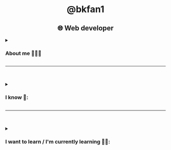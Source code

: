 <h1 align="center">@bkfan1</h1>
<h2 align="center">🌐 Web developer</h2>
<details>
    <summary><h3>About me 👨🏻‍💻</h3></summary>
    <h3> · Personal:</h3>
    <ul>
        <li><h4>From: 🇻🇪</h4></li>
        <li><h4>19 years old</h4></li>
    </ul>
    <br>
    <h3> · Hobbies ⏲️:</h3>
    <ul>
        <li><h4>Skateboarding 🛹</h4></li>
        <li><h4>Writing & reading 📚📓</h4></li>
        <li><h4>Drawing & painting ✏️🖌️</h4></li>
    </ul>
</details>
<hr>
<br>
<br>
<details>
    <summary><h3>I know 🧠:</h3></summary>
    <h3>Programming languages:</h3>
    <img width="100px" height="100px" src="https://www.mozillaphilippines.org/wp-content/uploads/2016/06/javascript-logo.jpg" alt="JavaScript">
    <img width="100px" height="100px" src="https://upload.wikimedia.org/wikipedia/commons/thumb/c/c3/Python-logo-notext.svg/1200px-Python-logo-notext.svg.png" alt="Python">
    <img width="100px" height="100px" src="https://bashlogo.com/img/symbol/png/monochrome_light.png" alt="Bash/Shell Scripting">
    <br>
    <br>
    <h3>Markup and Style languages:</h3>
    <img width="100px" height="100px" src="https://lh3.googleusercontent.com/proxy/Lit7wlZ4KCxlAAfU1gfeR5sRTTXhjD-nPY0yooMOKXaaclsRwpZgH-aQLNbeaw-T1fI-uR2j3X9CIZ98GaHvys3z3-df_2wb4xiDF2JuqO3kzeYWH2ch3SDPXtAyeXoK2Otmmzttkh1XhQyya6iohqVww7bXLq_GrwGnWI0bsc905idnpH4" alt="HTML5">
    <img width="100px" height="100px" src="https://kariselovuo.pro/ksprov1/wp-content/uploads/2018/02/css-logo.png" alt="CSS3">
    <img width="120px" height="100px" src="https://icons.veryicon.com/png/o/file-type/doucument/markdown-fill-1.png" alt="Markdown Language">
    <br>
    <br>
    <h3>Preprocessors & Template Engines:</h3>
    <img width="100px" height="100px" src="https://www.ondho.com/wp-content/uploads/2015/04/thumbnail-sass.png" alt="SASS">
    <img width="100px" height="100px" src="https://res.cloudinary.com/practicaldev/image/fetch/s--Rr7K5gOm--/c_limit%2Cf_auto%2Cfl_progressive%2Cq_auto%2Cw_880/https://dbalas.gallerycdn.vsassets.io/extensions/dbalas/vscode-html2pug/0.0.2/1532242577062/Microsoft.VisualStudio.Services.Icons.Default" alt="Pug HTML">
    <br>
    <br>
    <h3>Query languages:</h3>
    <img width="100px" height="100px" src="https://anterior.tectimes.net/wp-content/uploads/2017/08/Azure-SQL-Database-generic_COLOR.png" alt="SQL Language">
    <br>
    <br>
    <h3>CSS Frameworks:</h3>
    <img width="100px" height="100px" src="https://ignaciovalero.es/assets/imagesAptitudes/1200px-Bootstrap_logo.png" alt="Bootstrap">
    <img width="100px" height="100px" src="https://miro.medium.com/max/640/1*KTAstxDm8yEG17u94avrXw.png" alt="Tailwind CSS">
    <img width="100px" height="100px" src="https://www.accentsconagua.com/img/images_6/quick-tip-how-to-build-a-blog-layout-with-bulma_7.png" alt="Bulma CSS">
    <br>
    <br>
    <h3>Dev Ops</h3>
    <img width="100px" height="100px" src="https://encrypted-tbn0.gstatic.com/images?q=tbn:ANd9GcQfzqMdoBH7yN3TtQHn4aTJVEMaOyJ4-gnGR4gwPN0rRmQYHIx6EFazVkfftojuCaA0dBs&usqp=CAU" alt="git">
    <img width="100px" height="100px" src="https://github.githubassets.com/images/modules/logos_page/GitHub-Mark.png" alt="github">
    <br>
    <br>
    <h3>Systems:</h3>
    <img width="100px" height="100px" src="https://images.vexels.com/media/users/3/140692/isolated/lists/72d1f12edf758d24f5b6db73bac4f297-logo-de-linux.png" alt="linux">
    <h4>(Arch & Ubuntu)</h4>
</details>
<hr>
<br>
<br>
<details>
    <summary><h3>I want to learn / I'm currently learning 📖💡:</h3></summary>
    <h3>Programming languages:</h3>
    <img width="100px" height="100px" src="https://iconape.com/wp-content/png_logo_vector/typescript.png" alt="">
    <img width="100px" height="100px" src="https://console.kamatera.com/assets/images/os/os_php.png" alt="php">
    <img width="100px" height="100px" src="https://cdn.worldvectorlogo.com/logos/gopher.svg" alt="Golang">
    <img width="100px" height="100px" src="https://upload.wikimedia.org/wikipedia/commons/thumb/d/d5/Rust_programming_language_black_logo.svg/2048px-Rust_programming_language_black_logo.svg.png" alt="rust">
    <br>
    <br>
    <h3>Runtimes:</h3>
    <img width="100px" height="100px" src="https://seeklogo.com/images/N/nodejs-logo-FBE122E377-seeklogo.com.png" alt="nodeJS">
    <br>
    <br>
    <h3>Programming Frameworks:</h3>
    <img width="100px" height="100px" src="https://www.pngitem.com/pimgs/m/664-6644509_icon-react-js-logo-hd-png-download.png" alt="React">
    <img width="100px" height="100px" src="https://i.imgur.com/oUH9hNy.png" alt="VueJS">
    <img width="100px" height="100px" src="https://belgium.devoteam.com/wp-content/uploads/sites/19/2021/05/Svelte-logo.png" alt="Svelte">
    <img width="100px" height="100px" src="https://framagit.org/uploads/-/system/project/avatar/28062/django.png" alt="Django">
</details>








